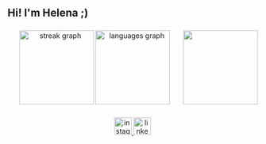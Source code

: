 <h2 align="left">Hi! I'm Helena ;)</h2>

###

<div align="center">
  <img src="https://streak-stats.demolab.com?user=Helengendary&locale=en&mode=daily&theme=default&hide_border=false&border_radius=5" height="150" alt="streak graph"  />
  <img src="https://github-readme-stats.vercel.app/api/top-langs?username=Helengendary&locale=en&hide_title=false&layout=compact&card_width=320&langs_count=5&theme=default&hide_border=false" height="150" alt="languages graph"  />
  <img align="right" height="150" src="https://i.pinimg.com/564x/3f/5e/8c/3f5e8c88a183741a4acb4bee84b35f7a.jpg"  />
</div>

###

<div align="center">
  <a href="https://www.instagram.com/anelehpicinin/?next=%2F" target="_blank">
    <img src="https://img.shields.io/static/v1?message=Instagram&logo=instagram&label=&color=E4405F&logoColor=white&labelColor=&style=for-the-badge" height="35" alt="instagram logo"  />
  </a>
  <a href="https://www.linkedin.com/in/helena-picinin-de-lima-b85742227/" target="_blank">
    <img src="https://img.shields.io/static/v1?message=LinkedIn&logo=linkedin&label=&color=0077B5&logoColor=white&labelColor=&style=for-the-badge" height="35" alt="linkedin logo"  />
</div>
  </a>
</div>

###
